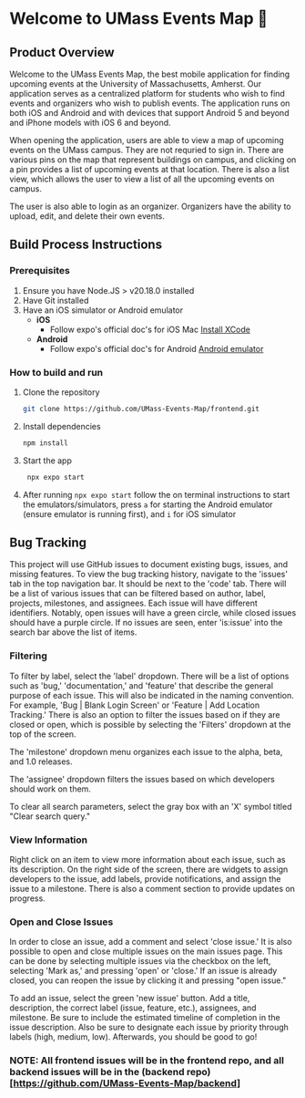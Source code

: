 # Welcome to UMass Events Map 👋

## Product Overview

Welcome to the UMass Events Map, the best mobile application for finding upcoming events at the University of Massachusetts, Amherst. Our application serves as a centralized platform for students who wish to find events and organizers who wish to publish events. The application runs on both iOS and Android and with devices that support Android 5 and beyond and iPhone models with iOS 6 and beyond.

When opening the application, users are able to view a map of upcoming events on the UMass campus. They are not requried to sign in. There are various pins on the map that represent buildings on campus, and clicking on a pin provides a list of upcoming events at that location. There is also a list view, which allows the user to view a list of all the upcoming events on campus. 

The user is also able to login as an organizer. Organizers have the ability to upload, edit, and delete their own events.

## Build Process Instructions

### Prerequisites

1. Ensure you have Node.JS > v20.18.0 installed
2. Have Git installed
3. Have an iOS simulator or Android emulator
    * **iOS** 
      * Follow expo's official doc's for iOS Mac [Install XCode](https://docs.expo.dev/workflow/ios-simulator/)
    * **Android** 
      * Follow expo's official doc's for Android [Android emulator](https://docs.expo.dev/workflow/android-studio-emulator/)

### How to build and run

1. Clone the repository 
   ```bash 
   git clone https://github.com/UMass-Events-Map/frontend.git
   ```
2. Install dependencies

   ```bash
   npm install
   ```

3. Start the app

   ```bash
    npx expo start
   ```

4. After running `npx expo start` follow the on terminal instructions to start the emulators/simulators, press `a` for starting the Android emulator (ensure emulator is running first), and `i` for iOS simulator


## Bug Tracking

This project will use GitHub issues to document existing bugs, issues, and missing features. To view the bug tracking history, navigate to the 'issues' tab in the top navigation bar. It should be next to the 'code' tab. There will be a list of various issues that can be filtered based on author, label, projects, milestones, and assignees. Each issue will have different identifiers. Notably, open issues will have a green circle, while closed issues should have a purple circle. If no issues are seen, enter 'is:issue' into the search bar above the list of items.

### Filtering

To filter by label, select the 'label' dropdown. There will be a list of options such as 'bug,' 'documentation,' and 'feature' that describe the general purpose of each issue. This will also be indicated in the naming convention. For example, 'Bug | Blank Login Screen' or 'Feature | Add Location Tracking.' There is also an option to filter the issues based on if they are closed or open, which is possible by selecting the 'Filters' dropdown at the top of the screen. 

The 'milestone' dropdown menu organizes each issue to the alpha, beta, and 1.0 releases. 

The 'assignee' dropdown filters the issues based on which developers should work on them.

To clear all search parameters, select the gray box with an 'X' symbol titled "Clear search query." 

### View Information

Right click on an item to view more information about each issue, such as its description. On the right side of the screen, there are widgets to assign developers to the issue, add labels, provide notifications, and assign the issue to a milestone. There is also a comment section to provide updates on progress.

### Open and Close Issues
In order to close an issue, add a comment and select 'close issue.' It is also possible to open and close multiple issues on the main issues page. This can be done by selecting multiple issues via the checkbox on the left, selecting 'Mark as,' and pressing 'open' or 'close.' If an issue is already closed, you can reopen the issue by clicking it and pressing "open issue."

To add an issue, select the green 'new issue' button. Add a title, description, the correct label (issue, feature, etc.), assignees, and milestone. Be sure to include the estimated timeline of completion in the issue description. Also be sure to designate each issue by priority through labels (high, medium, low). Afterwards, you should be good to go!

### NOTE: All frontend issues will be in the frontend repo, and all backend issues will be in the (backend repo)[https://github.com/UMass-Events-Map/backend]

